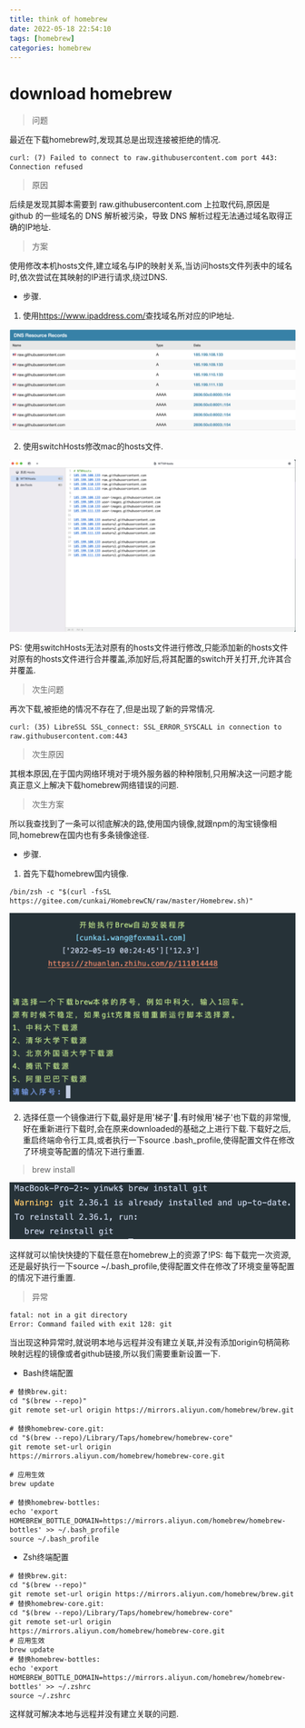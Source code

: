 ```yaml
---
title: think of homebrew
date: 2022-05-18 22:54:10
tags: [homebrew]
categories: homebrew
---
```


# download homebrew

> 问题

  最近在下载homebrew时,发现其总是出现连接被拒绝的情况.

    curl: (7) Failed to connect to raw.githubusercontent.com port 443: Connection refused

> 原因

  后续是发现其脚本需要到 raw.githubusercontent.com 上拉取代码,原因是 github 的一些域名的 DNS 解析被污染，导致 DNS 解析过程无法通过域名取得正确的IP地址.

> 方案

  使用修改本机hosts文件,建立域名与IP的映射关系,当访问hosts文件列表中的域名时,依次尝试在其映射的IP进行请求,绕过DNS.

  - 步骤.

   1. 使用<a href='https://www.ipaddress.com/'>https://www.ipaddress.com/</a>查找域名所对应的IP地址.

   ![](/images/ipaddress.png)

   2. 使用switchHosts修改mac的hosts文件.

   ![](/images/switchhosts.png)

   PS: 使用switchHosts无法对原有的hosts文件进行修改,只能添加新的hosts文件对原有的hosts文件进行合并覆盖,添加好后,将其配置的switch开关打开,允许其合并覆盖.

> 次生问题

  再次下载,被拒绝的情况不存在了,但是出现了新的异常情况.

    curl: (35) LibreSSL SSL_connect: SSL_ERROR_SYSCALL in connection to raw.githubusercontent.com:443

> 次生原因

  其根本原因,在于国内网络环境对于境外服务器的种种限制,只用解决这一问题才能真正意义上解决下载homebrew网络错误的问题.

> 次生方案

  所以我查找到了一条可以彻底解决的路,使用国内镜像,就跟npm的淘宝镜像相同,homebrew在国内也有多条镜像途径.

  - 步骤.
    
  1. 首先下载homebrew国内镜像.

    /bin/zsh -c "$(curl -fsSL https://gitee.com/cunkai/HomebrewCN/raw/master/Homebrew.sh)"

  ![](/images/homebrew_mirror.png)

  2. 选择任意一个镜像进行下载,最好是用'梯子'🐶.有时候用'梯子'也下载的非常慢,好在重新进行下载时,会在原来downloaded的基础之上进行下载.下载好之后,重启终端命令行工具,或者执行一下source .bash_profile,使得配置文件在修改了环境变等配置的情况下进行重置.

> brew install

   ![](/images/homebrew_install_git.png)

   这样就可以愉快快捷的下载任意在homebrew上的资源了!PS: 每下载完一次资源,还是最好执行一下source ~/.bash_profile,使得配置文件在修改了环境变量等配置的情况下进行重置.

> 异常

    fatal: not in a git directory
    Error: Command failed with exit 128: git

   当出现这种异常时,就说明本地与远程并没有建立关联,并没有添加origin句柄简称映射远程的镜像或者github链接,所以我们需要重新设置一下.

   * Bash终端配置
    
    # 替换brew.git:
    cd "$(brew --repo)"
    git remote set-url origin https://mirrors.aliyun.com/homebrew/brew.git

    # 替换homebrew-core.git:
    cd "$(brew --repo)/Library/Taps/homebrew/homebrew-core"
    git remote set-url origin https://mirrors.aliyun.com/homebrew/homebrew-core.git

    # 应用生效
    brew update

    # 替换homebrew-bottles:
    echo 'export HOMEBREW_BOTTLE_DOMAIN=https://mirrors.aliyun.com/homebrew/homebrew-bottles' >> ~/.bash_profile
    source ~/.bash_profile

   * Zsh终端配置

    # 替换brew.git:
    cd "$(brew --repo)"
    git remote set-url origin https://mirrors.aliyun.com/homebrew/brew.git
    # 替换homebrew-core.git:
    cd "$(brew --repo)/Library/Taps/homebrew/homebrew-core"
    git remote set-url origin https://mirrors.aliyun.com/homebrew/homebrew-core.git
    # 应用生效
    brew update
    # 替换homebrew-bottles:
    echo 'export HOMEBREW_BOTTLE_DOMAIN=https://mirrors.aliyun.com/homebrew/homebrew-bottles' >> ~/.zshrc
    source ~/.zshrc

   这样就可解决本地与远程并没有建立关联的问题.

   
